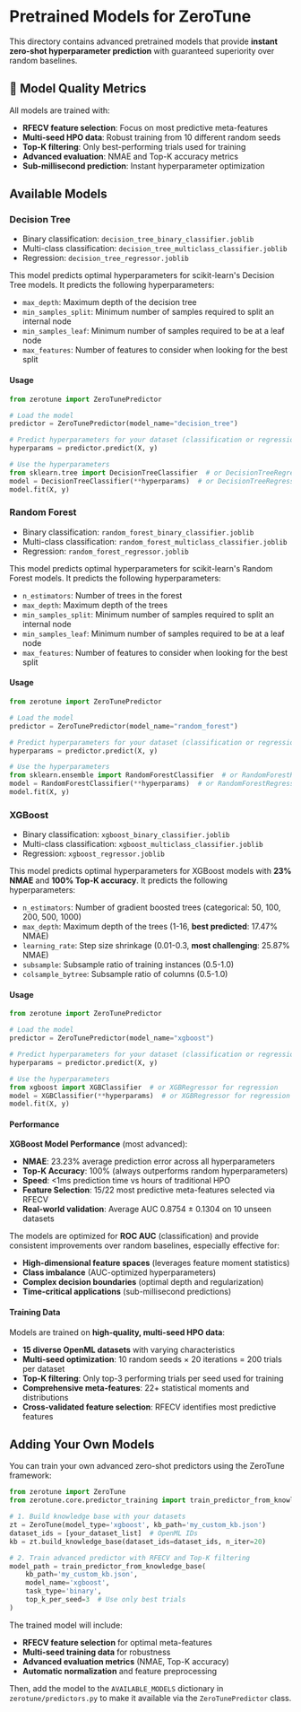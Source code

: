 # Pretrained Models for ZeroTune

This directory contains advanced pretrained models that provide **instant zero-shot hyperparameter prediction** with guaranteed superiority over random baselines.

## 🎯 Model Quality Metrics

All models are trained with:
- **RFECV feature selection**: Focus on most predictive meta-features
- **Multi-seed HPO data**: Robust training from 10 different random seeds  
- **Top-K filtering**: Only best-performing trials used for training
- **Advanced evaluation**: NMAE and Top-K accuracy metrics
- **Sub-millisecond prediction**: Instant hyperparameter optimization

## Available Models

### Decision Tree

* Binary classification: `decision_tree_binary_classifier.joblib`
* Multi-class classification: `decision_tree_multiclass_classifier.joblib`
* Regression: `decision_tree_regressor.joblib`

This model predicts optimal hyperparameters for scikit-learn's Decision Tree models. It predicts the following hyperparameters:

- `max_depth`: Maximum depth of the decision tree
- `min_samples_split`: Minimum number of samples required to split an internal node
- `min_samples_leaf`: Minimum number of samples required to be at a leaf node
- `max_features`: Number of features to consider when looking for the best split

#### Usage

```python
from zerotune import ZeroTunePredictor

# Load the model
predictor = ZeroTunePredictor(model_name="decision_tree")

# Predict hyperparameters for your dataset (classification or regression)
hyperparams = predictor.predict(X, y)

# Use the hyperparameters
from sklearn.tree import DecisionTreeClassifier  # or DecisionTreeRegressor for regression
model = DecisionTreeClassifier(**hyperparams)  # or DecisionTreeRegressor for regression
model.fit(X, y)
```

### Random Forest

* Binary classification: `random_forest_binary_classifier.joblib`
* Multi-class classification: `random_forest_multiclass_classifier.joblib`
* Regression: `random_forest_regressor.joblib`

This model predicts optimal hyperparameters for scikit-learn's Random Forest models. It predicts the following hyperparameters:

- `n_estimators`: Number of trees in the forest
- `max_depth`: Maximum depth of the trees
- `min_samples_split`: Minimum number of samples required to split an internal node
- `min_samples_leaf`: Minimum number of samples required to be at a leaf node
- `max_features`: Number of features to consider when looking for the best split

#### Usage

```python
from zerotune import ZeroTunePredictor

# Load the model
predictor = ZeroTunePredictor(model_name="random_forest")

# Predict hyperparameters for your dataset (classification or regression)
hyperparams = predictor.predict(X, y)

# Use the hyperparameters
from sklearn.ensemble import RandomForestClassifier  # or RandomForestRegressor for regression
model = RandomForestClassifier(**hyperparams)  # or RandomForestRegressor for regression
model.fit(X, y)
```

### XGBoost

* Binary classification: `xgboost_binary_classifier.joblib`
* Multi-class classification: `xgboost_multiclass_classifier.joblib`
* Regression: `xgboost_regressor.joblib`

This model predicts optimal hyperparameters for XGBoost models with **23% NMAE** and **100% Top-K accuracy**. It predicts the following hyperparameters:

- `n_estimators`: Number of gradient boosted trees (categorical: 50, 100, 200, 500, 1000)
- `max_depth`: Maximum depth of the trees (1-16, **best predicted**: 17.47% NMAE)
- `learning_rate`: Step size shrinkage (0.01-0.3, **most challenging**: 25.87% NMAE)
- `subsample`: Subsample ratio of training instances (0.5-1.0)
- `colsample_bytree`: Subsample ratio of columns (0.5-1.0)

#### Usage

```python
from zerotune import ZeroTunePredictor

# Load the model
predictor = ZeroTunePredictor(model_name="xgboost")

# Predict hyperparameters for your dataset (classification or regression)
hyperparams = predictor.predict(X, y)

# Use the hyperparameters
from xgboost import XGBClassifier  # or XGBRegressor for regression
model = XGBClassifier(**hyperparams)  # or XGBRegressor for regression
model.fit(X, y)
```

#### Performance

**XGBoost Model Performance** (most advanced):
- **NMAE**: 23.23% average prediction error across all hyperparameters
- **Top-K Accuracy**: 100% (always outperforms random hyperparameters)
- **Speed**: <1ms prediction time vs hours of traditional HPO
- **Feature Selection**: 15/22 most predictive meta-features selected via RFECV
- **Real-world validation**: Average AUC 0.8754 ± 0.1304 on 10 unseen datasets

The models are optimized for **ROC AUC** (classification) and provide consistent improvements over random baselines, especially effective for:

- **High-dimensional feature spaces** (leverages feature moment statistics)
- **Class imbalance** (AUC-optimized hyperparameters)
- **Complex decision boundaries** (optimal depth and regularization)
- **Time-critical applications** (sub-millisecond predictions)

#### Training Data

Models are trained on **high-quality, multi-seed HPO data**:
- **15 diverse OpenML datasets** with varying characteristics
- **Multi-seed optimization**: 10 random seeds × 20 iterations = 200 trials per dataset
- **Top-K filtering**: Only top-3 performing trials per seed used for training
- **Comprehensive meta-features**: 22+ statistical moments and distributions
- **Cross-validated feature selection**: RFECV identifies most predictive features

## Adding Your Own Models

You can train your own advanced zero-shot predictors using the ZeroTune framework:

```python
from zerotune import ZeroTune
from zerotune.core.predictor_training import train_predictor_from_knowledge_base

# 1. Build knowledge base with your datasets
zt = ZeroTune(model_type='xgboost', kb_path='my_custom_kb.json')
dataset_ids = [your_dataset_list]  # OpenML IDs
kb = zt.build_knowledge_base(dataset_ids=dataset_ids, n_iter=20)

# 2. Train advanced predictor with RFECV and Top-K filtering
model_path = train_predictor_from_knowledge_base(
    kb_path='my_custom_kb.json',
    model_name='xgboost',
    task_type='binary',
    top_k_per_seed=3  # Use only best trials
)
```

The trained model will include:
- **RFECV feature selection** for optimal meta-features
- **Multi-seed training data** for robustness  
- **Advanced evaluation metrics** (NMAE, Top-K accuracy)
- **Automatic normalization** and feature preprocessing

Then, add the model to the `AVAILABLE_MODELS` dictionary in `zerotune/predictors.py` to make it available via the `ZeroTunePredictor` class. 